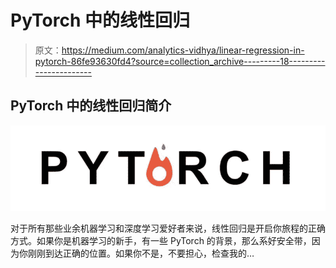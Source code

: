 # PyTorch 中的线性回归

> 原文：<https://medium.com/analytics-vidhya/linear-regression-in-pytorch-86fe93630fd4?source=collection_archive---------18----------------------->

## PyTorch 中的线性回归简介

![](img/8e23b74d6d8094845affd05dc2e02a17.png)

对于所有那些业余机器学习和深度学习爱好者来说，线性回归是开启你旅程的正确方式。如果你是机器学习的新手，有一些 PyTorch 的背景，那么系好安全带，因为你刚刚到达正确的位置。如果你不是，不要担心，检查我的…